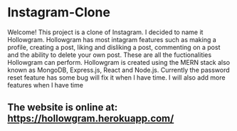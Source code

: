 # Instagram-Clone

Welcome! This project is a clone of Instagram. I decided to name it Hollowgram. Hollowgram has most intagram features such as making a profile, creating a post, liking and disliking a post, commenting on a post and the ability to delete your own post. These are all the fuctionalities Hollowgram can perform. Hollowgram is created using the MERN stack also known as MongoDB, Express.js, React and Node.js. Currently the password reset feature has some bug will fix it when I have time. I will also add more features when I have time

## The website is online at: https://hollowgram.herokuapp.com/ 



